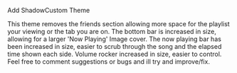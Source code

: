 
Add ShadowCustom Theme

This theme removes the friends section allowing more space for the playlist your viewing or the tab you are on.
The bottom bar is increased in size, allowing for a larger 'Now Playing' Image cover.
The now playing bar has been increased in size, easier to scrub through the song and the elapsed time shown each side.
Volume rocker increased in size, easier to control.
Feel free to comment suggestions or bugs and ill try and improve/fix.

